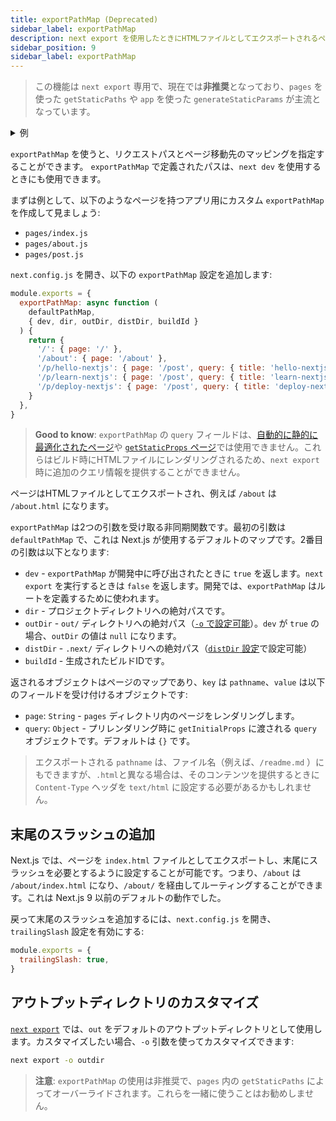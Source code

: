 ```yaml
---
title: exportPathMap (Deprecated)
sidebar_label: exportPathMap
description: next export を使用したときにHTMLファイルとしてエクスポートされるページをカスタマイズします。
sidebar_position: 9
sidebar_label: exportPathMap
---
```


> この機能は `next export` 専用で、現在では**非推奨**となっており、`pages` を使った `getStaticPaths` や `app` を使った `generateStaticParams` が主流となっています。

<details>
  <summary>例</summary>

- [静的エクスポート](https://github.com/vercel/next.js/tree/canary/examples/with-static-export)

</details>

`exportPathMap` を使うと、リクエストパスとページ移動先のマッピングを指定することができます。
`exportPathMap` で定義されたパスは、`next dev` を使用するときにも使用できます。

まずは例として、以下のようなページを持つアプリ用にカスタム `exportPathMap` を作成して見ましょう:

- `pages/index.js`
- `pages/about.js`
- `pages/post.js`

`next.config.js` を開き、以下の `exportPathMap` 設定を追加します:

```js title="next.config.js"
module.exports = {
  exportPathMap: async function (
    defaultPathMap,
    { dev, dir, outDir, distDir, buildId }
  ) {
    return {
      '/': { page: '/' },
      '/about': { page: '/about' },
      '/p/hello-nextjs': { page: '/post', query: { title: 'hello-nextjs' } },
      '/p/learn-nextjs': { page: '/post', query: { title: 'learn-nextjs' } },
      '/p/deploy-nextjs': { page: '/post', query: { title: 'deploy-nextjs' } },
    }
  },
}
```

> **Good to know**: `exportPathMap` の `query` フィールドは、[自動的に静的に最適化されたページ](https://nextjs.org/docs/pages/building-your-application/rendering/automatic-static-optimization)や [`getStaticProps` ページ](https://nextjs.org/docs/pages/building-your-application/data-fetching/get-static-props)では使用できません。これらはビルド時にHTMLファイルにレンダリングされるため、`next export` 時に追加のクエリ情報を提供することができません。

ページはHTMLファイルとしてエクスポートされ、例えば `/about` は `/about.html` になります。

`exportPathMap` は2つの引数を受け取る非同期関数です。最初の引数は `defaultPathMap` で、これは Next.js が使用するデフォルトのマップです。2番目の引数は以下となります:

- `dev` - `exportPathMap` が開発中に呼び出されたときに `true` を返します。`next export` を実行するときは `false` を返します。開発では、`exportPathMap` はルートを定義するために使われます。
- `dir` - プロジェクトディレクトリへの絶対パスです。
- `outDir` - `out/` ディレクトリへの絶対パス（[`-o` で設定可能](#アウトプットディレクトリのカスタマイズ)）。`dev` が `true` の場合、`outDir` の値は `null` になります。
- `distDir` - `.next/` ディレクトリへの絶対パス（[`distDir` 設定](https://nextjs.org/docs/pages/api-reference/next-config-js/distDir)で設定可能）
- `buildId` - 生成されたビルドIDです。

返されるオブジェクトはページのマップであり、`key` は `pathname`、`value` は以下のフィールドを受け付けるオブジェクトです:

- `page`: `String` - `pages` ディレクトリ内のページをレンダリングします。
- `query`: `Object` - プリレンダリング時に `getInitialProps` に渡される `query` オブジェクトです。デフォルトは `{}` です。

> エクスポートされる `pathname` は、ファイル名（例えば、`/readme.md` ）にもできますが、`.html`と異なる場合は、そのコンテンツを提供するときに `Content-Type` ヘッダを `text/html` に設定する必要があるかもしれません。

## 末尾のスラッシュの追加

Next.js では、ページを `index.html` ファイルとしてエクスポートし、末尾にスラッシュを必要とするように設定することが可能です。つまり、`/about` は `/about/index.html` になり、`/about/` を経由してルーティングすることができます。これは Next.js 9 以前のデフォルトの動作でした。

戻って末尾のスラッシュを追加するには、`next.config.js` を開き、`trailingSlash` 設定を有効にする:

```js title="next.config.js"
module.exports = {
  trailingSlash: true,
}
```

## アウトプットディレクトリのカスタマイズ

[`next export`](/docs/app-router/building-your-application/deploying/static-exports) では、`out` をデフォルトのアウトプットディレクトリとして使用します。カスタマイズしたい場合、`-o` 引数を使ってカスタマイズできます:

```bash title="Terminal"
next export -o outdir
```

> **注意**: `exportPathMap` の使用は非推奨で、`pages` 内の `getStaticPaths` によってオーバーライドされます。これらを一緒に使うことはお勧めしません。
